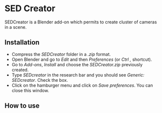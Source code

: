 # SED Creator

SEDCreator is a Blender add-on which permits to create cluster of cameras in a scene.

## Installation

- Compress the _SEDCreator_  folder in a _.zip_ format.
- Open Blender and go to _Edit_ and then _Preferences_ (or _Ctrl ,_ shortcut).
- Go to _Add-ons_, _Install_ and choose the _SEDCreator.zip_ previously created.
- Type _SEDcreator_ in the research bar and you should see _Generic: SEDcreator_. Check the box.
- Click on the hamburger menu and click on _Save preferences_. You can close this window.

## How to use
